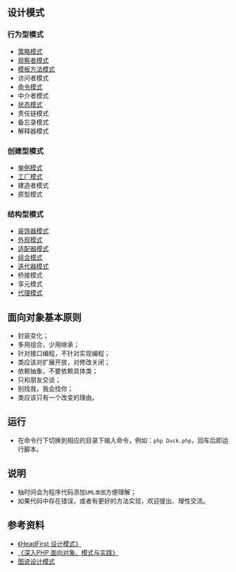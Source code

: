 ## 设计模式

### 行为型模式
* <a href="https://github.com/hhe0/design-pattern/tree/master/strategy-pattern">策略模式</a>
* <a href="https://github.com/hhe0/design-pattern/tree/master/observer-pattern">观察者模式</a>
* <a href="https://github.com/hhe0/design-pattern/tree/master/template-pattern">模板方法模式</a>
* 访问者模式
* <a href="https://github.com/hhe0/design-pattern/tree/master/command-pattern">命令模式</a>
* 中介者模式
* <a href="https://github.com/hhe0/design-pattern/tree/master/status-pattern">状态模式</a>
* 责任链模式
* 备忘录模式
* 解释器模式

### 创建型模式
* <a href="https://github.com/hhe0/design-pattern/tree/master/singleton-pattern">单例模式</a>
* <a href="https://github.com/hhe0/design-pattern/tree/master/factory-pattern">工厂模式</a>
* 建造者模式
* 原型模式

### 结构型模式
* <a href="https://github.com/hhe0/design-pattern/tree/master/decorator-pattern">装饰器模式</a>
* <a href="https://github.com/hhe0/design-pattern/tree/master/facade-pattern">外观模式</a>
* <a href="https://github.com/hhe0/design-pattern/tree/master/adapter-pattern">适配器模式</a>
* <a href="https://github.com/hhe0/design-pattern/tree/master/composite-pattern">组合模式</a>
* <a href="https://github.com/hhe0/design-pattern/tree/master/iterator-pattern">迭代器模式</a>
* 桥接模式
* 享元模式
* <a href="https://github.com/hhe0/design-pattern/tree/master/proxy-pattern">代理模式</a>

## 面向对象基本原则
* 封装变化；
* 多用组合，少用继承；
* 针对接口编程，不针对实现编程；
* 类应该对扩展开放，对修改关闭；
* 依赖抽象，不要依赖具体类；
* 只和朋友交谈；
* 别找我，我会找你；
* 类应该只有一个改变的理由。

## 运行
* 在命令行下切换到相应的目录下输入命令，例如：`php Duck.php`，回车后即运行脚本。

## 说明
* 抽时间会为程序代码添加`UML类图`方便理解；
* 如果代码中存在错误，或者有更好的方法实现，欢迎提出、理性交流。

## 参考资料
* <a href="https://book.douban.com/subject/6559267/">《HeadFirst 设计模式》</a>
* <a href="https://book.douban.com/subject/2243615/">《深入PHP 面向对象、模式与实践》</a>
* <a href="https://design-patterns.readthedocs.io/zh_CN/latest/index.html">图说设计模式</a>
